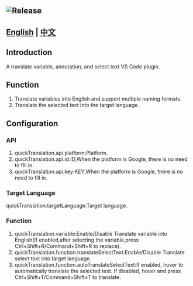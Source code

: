 ![Release](https://img.shields.io/badge/Release-1.0.0-blue)
---
[English](./README.md) | [中文](./README_CN.md)
---
## Introduction
A translate variable, annotation, and select text VS Code plugin.
## Function
1. Translate variables into English and support multiple naming formats.
2. Translate the selected text into the target language.
## Configuration
### API
1. quickTranslation.api.platform:Platform.
2. quickTranslation.api.id:ID,When the platform is Google, there is no need to fill in.
3. quickTranslation.api.key:KEY,When the platform is Google, there is no need to fill in.
### Target Language
quickTranslation.targetLanguage:Target language.
### Function
1. quickTranslation.variable:Enable/Disable Translate variable into English(If enabled,after selecting the variable,press Ctrl+Shift+R/Command+Shift+R to replace).
2. quickTranslation.function.translateSelectText:Enable/Disable Translate select text into target language.
3. quickTranslation.function.autoTranslateSelectText:If enabled, hover to automatically translate the selected text. If disabled, hover and press Ctrl+Shift+T/Command+Shift+T to translate.